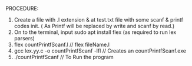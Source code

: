 PROCEDURE:
1. Create a file with .l extension & at test.txt file with some scanf & printf codes init.
( As Printf will be replaced by write and scanf by read.)
2. On to the terminal, input sudo apt install flex (as required to run lex parsers)
3. flex countPrintfScanf.l        		// flex fileName.l
4. gcc lex.yy.c -o countPrintfScanf -lfl     	// Creates an countPrintfScanf.exe
5. ./countPrintfScanf                                  	// To Run the program 
